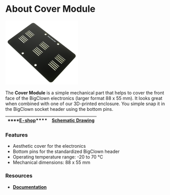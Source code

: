 # About Cover Module

![](../.gitbook/assets/_basics_module-overview_cover-module.png)

The **Cover Module** is a simple mechanical part that helps to cover the front face of the BigClown electronics \(larger format 88 x 55 mm\). It looks great when combined with one of our 3D-printed enclosure. You simple snap it in the BigClown socket header using the bottom pins.

| \*\*\*\*[**E-shop**](https://shop.bigclown.com/cover-module)\*\*\*\* | [**Schematic Drawing**](https://github.com/bigclownlabs/bc-hardware/tree/master/out/bc-module-cover) |
| :---: | :---: |


### Features <a id="features"></a>

* Aesthetic cover for the electronics
* Bottom pins for the standardized BigClown header
* Operating temperature range: -20 to 70 °C
* Mechanical dimensions: 88 x 55 mm

### Resources <a id="resources"></a>

* [**Documentation**](about-cover-module.md)

